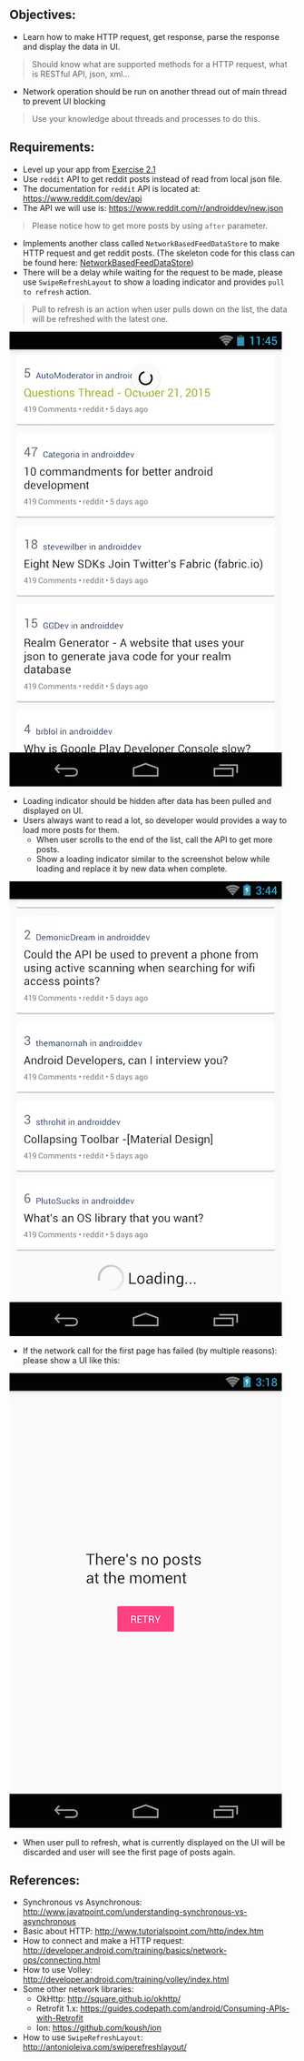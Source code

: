 ## Objectives:
* Learn how to make HTTP request, get response, parse the response and display the data in UI.
> Should know what are supported methods for a HTTP request, what is RESTful API, json, xml...
* Network operation should be run on another thread out of main thread to prevent UI blocking
> Use your knowledge about threads and processes to do this.

## Requirements:
* Level up your app from [Exercise 2.1](Exercise_2_1_List_everything_out)
* Use `reddit` API to get reddit posts instead of read from local json file.
* The documentation for `reddit` API is located at: https://www.reddit.com/dev/api
* The API we will use is: https://www.reddit.com/r/androiddev/new.json
> Please notice how to get more posts by using `after` parameter.

* Implements another class called `NetworkBasedFeedDataStore` to make HTTP request and get reddit posts. (The skeleton code for this class can be found here: [NetworkBasedFeedDataStore](https://github.com/jupitervn/Android_AreYouAndroidDev/blob/master_network_calls/app/src/main/java/com/hasbrain/areyouandroiddev/datastore/NetworkBasedFeedDatastore.java))
* There will be a delay while waiting for the request to be made, please use `SwipeRefreshLayout` to show a loading indicator and provides `pull to refresh` action.
> Pull to refresh is an action when user pulls down on the list, the data will be refreshed with the latest one.

![Pull to refresh](images/ex6/refresh_layout.png)

* Loading indicator should be hidden after data has been pulled and displayed on UI.
* Users always want to read a lot, so developer would provides a way to load more posts for them.
    + When user scrolls to the end of the list, call the API to get more posts.
    + Show a loading indicator similar to the screenshot below while loading and replace it by new data when complete.

![Load more indicator](images/ex6/load_more.png)

* If the network call for the first page has failed (by multiple reasons): please show a UI like this:

![Empty layout](images/ex6/retry.png)

* When user pull to refresh, what is currently displayed on the UI will be discarded and user will see the first page of posts again.

## References:
* Synchronous vs Asynchronous: http://www.javatpoint.com/understanding-synchronous-vs-asynchronous
*  Basic about HTTP: http://www.tutorialspoint.com/http/index.htm
* How to connect and make a HTTP request: http://developer.android.com/training/basics/network-ops/connecting.html
* How to use Volley: http://developer.android.com/training/volley/index.html
* Some other network libraries:
    + OkHttp: http://square.github.io/okhttp/
    + Retrofit 1.x: https://guides.codepath.com/android/Consuming-APIs-with-Retrofit
    + Ion: https://github.com/koush/ion
* How to use `SwipeRefreshLayout`: http://antonioleiva.com/swiperefreshlayout/
